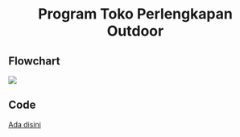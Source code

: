 <h1 align="center">Program Toko Perlengkapan Outdoor</h1>

## Flowchart
![](https://github.com/reisya-nurfaris/praktikum-daspro/assets/144969454/21a52c32-7c5c-4f4c-9aca-acec220eb890)

## Code
[Ada disini](./main.py)
